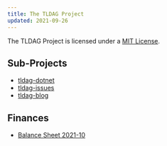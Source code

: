 ```yaml
---
title: The TLDAG Project
updated: 2021-09-26
---
```


The TLDAG Project is licensed under a [MIT License](tldag-license.html).

## Sub-Projects
- [tldag-dotnet](tldag-dotnet/)
- [tldag-issues](tldag-issues/)
- [tldag-blog](tldag-blog/)

## Finances
- [Balance Sheet 2021-10](finances/balance-202110.md)

